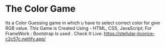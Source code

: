 # The Color Game
Its a Color Guessing game in which u have to select correct color for give RGB value. This Game is Created Using - HTML, CSS, JavaScript; For FrameWork : Bootstrap Is used .
Check It Live: https://stellular-licorice-c2c57c.netlify.app/
